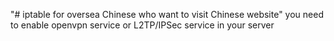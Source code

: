 "# iptable for oversea Chinese who want to visit Chinese website" 
you need to enable openvpn service or L2TP/IPSec service in your server
